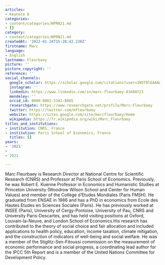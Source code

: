 ```yaml
---
articles:
- Keynote 6
categories:
- content/categories/WPRN21.md
- []
category:
- content/categories/WPRN21.md
createdAt: '2022-01-24T15:20:42.230Z'
firstname: Marc
language:
- English
lastname: Fleurbaey
picture: ''
picture_copyright: ''
reference: ''
social_channels:
  google_scholar: https://scholar.google.com/citations?user=3N5T0lEAAAAJ&hl=fr
  instagram: ''
  linkedin: https://www.linkedin.com/in/marc-fleurbaey-83488721
  mendeley: ''
  orcid_id: 0000-0002-5342-8065
  researchgate: https://www.researchgate.net/profile/Marc-Fleurbaey
  twitter: https://twitter.com/mfleurbaey
  website: https://sites.google.com/site/marcfleurbaey/Home
  wikipedia: https://fr.wikipedia.org/wiki/Marc_Fleurbaey
titles_and_institutions:
- institution: CNRS, France
- institution: Paris School of Economics, France
  titles: []
years:
- '2021'
- 
- 2021

---
```

Marc Fleurbaey is Research Director at National Centre for Scientific Research (CNRS) and Professor at Paris School of Economics. Previously, he was Robert E. Kuenne Professor in Economics and Humanistic Studies at Princeton University (Woodrow Wilson School and Center for Human Values) and member of the Collège d’Etudes Mondiales (Paris FMSH). He graduated from ENSAE in 1986 and has a PhD in economics from Ecole des Hautes Etudes en Sciences Sociales (Paris). He has previously worked at INSEE (Paris), University of Cergy-Pontoise, University of Pau, CNRS and University Paris-Descartes, and has held visiting positions at Oxford, Louvain-la-Neuve, and London School of Economics.His research has contributed to the theory of social choice and fair allocation and included applications to health policy, education, income taxation, climate mitigation, and the construction of indicators of well-being and social welfare. He was a member of the Stiglitz-Sen-Fitoussi commission on the measurement of economic performance and social progress, a coordinating lead author for the IPCC 5th Report and is a member of the United Nations Committee for Development Policy.